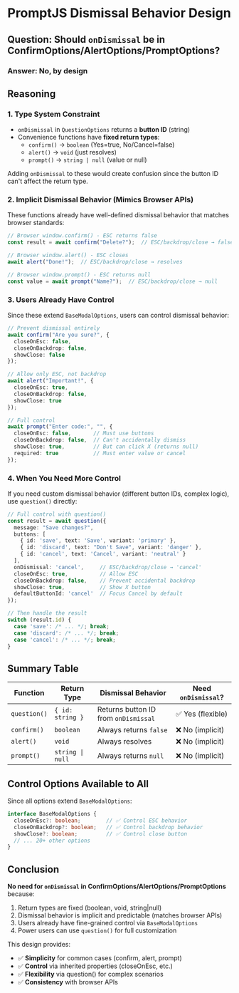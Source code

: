 # PromptJS Dismissal Behavior Design

## Question: Should `onDismissal` be in ConfirmOptions/AlertOptions/PromptOptions?

### Answer: No, by design

## Reasoning

### 1. **Type System Constraint**
- `onDismissal` in `QuestionOptions` returns a **button ID** (string)
- Convenience functions have **fixed return types**:
  - `confirm()` → `boolean` (Yes=true, No/Cancel=false)
  - `alert()` → `void` (just resolves)
  - `prompt()` → `string | null` (value or null)

Adding `onDismissal` to these would create confusion since the button ID can't affect the return type.

### 2. **Implicit Dismissal Behavior** (Mimics Browser APIs)
These functions already have well-defined dismissal behavior that matches browser standards:

```typescript
// Browser window.confirm() - ESC returns false
const result = await confirm("Delete?");  // ESC/backdrop/close → false

// Browser window.alert() - ESC closes
await alert("Done!");  // ESC/backdrop/close → resolves

// Browser window.prompt() - ESC returns null  
const value = await prompt("Name?");  // ESC/backdrop/close → null
```

### 3. **Users Already Have Control**
Since these extend `BaseModalOptions`, users can control dismissal behavior:

```typescript
// Prevent dismissal entirely
await confirm("Are you sure?", {
  closeOnEsc: false,
  closeOnBackdrop: false,
  showClose: false
});

// Allow only ESC, not backdrop
await alert("Important!", {
  closeOnEsc: true,
  closeOnBackdrop: false,
  showClose: true
});

// Full control
await prompt("Enter code:", "", {
  closeOnEsc: false,       // Must use buttons
  closeOnBackdrop: false,  // Can't accidentally dismiss
  showClose: true,         // But can click X (returns null)
  required: true           // Must enter value or cancel
});
```

### 4. **When You Need More Control**
If you need custom dismissal behavior (different button IDs, complex logic), use `question()` directly:

```typescript
// Full control with question()
const result = await question({
  message: "Save changes?",
  buttons: [
    { id: 'save', text: 'Save', variant: 'primary' },
    { id: 'discard', text: "Don't Save", variant: 'danger' },
    { id: 'cancel', text: 'Cancel', variant: 'neutral' }
  ],
  onDismissal: 'cancel',     // ESC/backdrop/close → 'cancel'
  closeOnEsc: true,          // Allow ESC
  closeOnBackdrop: false,    // Prevent accidental backdrop
  showClose: true,           // Show X button
  defaultButtonId: 'cancel'  // Focus Cancel by default
});

// Then handle the result
switch (result.id) {
  case 'save': /* ... */; break;
  case 'discard': /* ... */; break;
  case 'cancel': /* ... */; break;
}
```

## Summary Table

| Function | Return Type | Dismissal Behavior | Need `onDismissal`? |
|----------|-------------|-------------------|-------------------|
| `question()` | `{ id: string }` | Returns button ID from `onDismissal` | ✅ Yes (flexible) |
| `confirm()` | `boolean` | Always returns `false` | ❌ No (implicit) |
| `alert()` | `void` | Always resolves | ❌ No (implicit) |
| `prompt()` | `string \| null` | Always returns `null` | ❌ No (implicit) |

## Control Options Available to All

Since all options extend `BaseModalOptions`:

```typescript
interface BaseModalOptions {
  closeOnEsc?: boolean;        // ✅ Control ESC behavior
  closeOnBackdrop?: boolean;   // ✅ Control backdrop behavior  
  showClose?: boolean;         // ✅ Control close button
  // ... 20+ other options
}
```

## Conclusion

**No need for `onDismissal` in ConfirmOptions/AlertOptions/PromptOptions** because:
1. Return types are fixed (boolean, void, string|null)
2. Dismissal behavior is implicit and predictable (matches browser APIs)
3. Users already have fine-grained control via `BaseModalOptions`
4. Power users can use `question()` for full customization

This design provides:
- ✅ **Simplicity** for common cases (confirm, alert, prompt)
- ✅ **Control** via inherited properties (closeOnEsc, etc.)
- ✅ **Flexibility** via question() for complex scenarios
- ✅ **Consistency** with browser APIs
